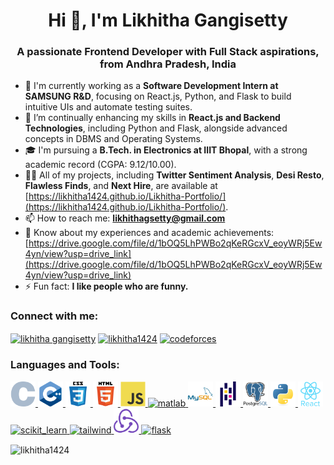 <h1 align="center">Hi 👋, I'm Likhitha Gangisetty</h1>
<h3 align="center">A passionate Frontend Developer with Full Stack aspirations, from Andhra Pradesh, India</h3>

- 🔭 I'm currently working as a **Software Development Intern at SAMSUNG R&D**, focusing on React.js, Python, and Flask to build intuitive UIs and automate testing suites.
- 🌱 I’m continually enhancing my skills in **React.js and Backend Technologies**, including Python and Flask, alongside advanced concepts in DBMS and Operating Systems.
- 🎓 I'm pursuing a **B.Tech. in Electronics at IIIT Bhopal**, with a strong academic record (CGPA: 9.12/10.00).
- 👨‍💻 All of my projects, including **Twitter Sentiment Analysis**, **Desi Resto**, **Flawless Finds**, and **Next Hire**, are available at [https://likhitha1424.github.io/Likhitha-Portfolio/](https://likhitha1424.github.io/Likhitha-Portfolio/).
- 📫 How to reach me: **likhithagsetty@gmail.com**
- 📄 Know about my experiences and academic achievements: [https://drive.google.com/file/d/1bOQ5LhPWBo2qKeRGcxV_eoyWRj5Ew4yn/view?usp=drive_link](https://drive.google.com/file/d/1bOQ5LhPWBo2qKeRGcxV_eoyWRj5Ew4yn/view?usp=drive_link)
- ⚡ Fun fact: **I like people who are funny.**

<h3 align="left">Connect with me:</h3>
<p align="left">
<a href="https://linkedin.com/in/likhitha gangisetty" target="blank"><img align="center" src="https://raw.githubusercontent.com/rahuldkjain/github-profile-readme-generator/master/src/images/icons/Social/linked-in-alt.svg" alt="likhitha gangisetty" height="30" width="40" /></a>
<a href="https://www.leetcode.com/likhitha1424" target="blank"><img align="center" src="https://raw.githubusercontent.com/rahuldkjain/github-profile-readme-generator/master/src/images/icons/Social/leet-code.svg" alt="likhitha1424" height="30" width="40" /></a>
<a href="https://codeforces.com/profile/your_codeforces_handle" target="blank"><img align="center" src="https://cdn.iconscout.com/icon/free/png-256/codeforces-3521359-2944778.png" alt="codeforces" height="30" width="40" /></a>
</p>

<h3 align="left">Languages and Tools:</h3>
<p align="left">
  <a href="https://www.cprogramming.com/" target="_blank" rel="noreferrer"> <img src="https://raw.githubusercontent.com/devicons/devicon/master/icons/c/c-original.svg" alt="c" width="40" height="40"/> </a>
  <a href="https://www.w3schools.com/cpp/" target="_blank" rel="noreferrer"> <img src="https://raw.githubusercontent.com/devicons/devicon/master/icons/cplusplus/cplusplus-original.svg" alt="cplusplus" width="40" height="40"/> </a>
  <a href="https://www.w3schools.com/css/" target="_blank" rel="noreferrer"> <img src="https://raw.githubusercontent.com/devicons/devicon/master/icons/css3/css3-original-wordmark.svg" alt="css3" width="40" height="40"/> </a>
  <a href="https://www.w3.org/html/" target="_blank" rel="noreferrer"> <img src="https://raw.githubusercontent.com/devicons/devicon/master/icons/html5/html5-original-wordmark.svg" alt="html5" width="40" height="40"/> </a>
  <a href="https://developer.mozilla.org/en-US/docs/Web/JavaScript" target="_blank" rel="noreferrer"> <img src="https://raw.githubusercontent.com/devicons/devicon/master/icons/javascript/javascript-original.svg" alt="javascript" width="40" height="40"/> </a>
  <a href="https://www.mathworks.com/" target="_blank" rel="noreferrer"> <img src="https://upload.wikimedia.org/wikipedia/commons/2/21/Matlab_Logo.png" alt="matlab" width="40" height="40"/> </a>
  <a href="https://www.mysql.com/" target="_blank" rel="noreferrer"> <img src="https://raw.githubusercontent.com/devicons/devicon/master/icons/mysql/mysql-original-wordmark.svg" alt="mysql" width="40" height="40"/> </a>
  <a href="https://pandas.pydata.org/" target="_blank" rel="noreferrer"> <img src="https://raw.githubusercontent.com/devicons/devicon/2ae2a900d2f041da66e950e4d48052658d850630/icons/pandas/pandas-original.svg" alt="pandas" width="40" height="40"/> </a>
  <a href="https://www.postgresql.org" target="_blank" rel="noreferrer"> <img src="https://raw.githubusercontent.com/devicons/devicon/master/icons/postgresql/postgresql-original-wordmark.svg" alt="postgresql" width="40" height="40"/> </a>
  <a href="https://www.python.org" target="_blank" rel="noreferrer"> <img src="https://raw.githubusercontent.com/devicons/devicon/master/icons/python/python-original.svg" alt="python" width="40" height="40"/> </a>
  <a href="https://reactjs.org/" target="_blank" rel="noreferrer"> <img src="https://raw.githubusercontent.com/devicons/devicon/master/icons/react/react-original-wordmark.svg" alt="react" width="40" height="40"/> </a>
  <a href="https://scikit-learn.org/" target="_blank" rel="noreferrer"> <img src="https://upload.wikimedia.org/wikipedia/commons/0/05/Scikit_learn_logo_small.svg" alt="scikit_learn" width="40" height="40"/> </a>
  <a href="https://tailwindcss.com/" target="_blank" rel="noreferrer"> <img src="https://www.vectorlogo.zone/logos/tailwindcss/tailwindcss-icon.svg" alt="tailwind" width="40" height="40"/> </a>
  <a href="https://redux.js.org/" target="_blank" rel="noreferrer"> <img src="https://raw.githubusercontent.com/devicons/devicon/master/icons/redux/redux-original.svg" alt="redux" width="40" height="40"/> </a>
  <a href="https://flask.palletsprojects.com/" target="_blank" rel="noreferrer"> <img src="https://www.vectorlogo.zone/logos/pocoo_flask/pocoo_flask-icon.svg" alt="flask" width="40" height="40"/> </a>
</p>

<p><img align="center" src="https://github-readme-stats.vercel.app/api/top-langs?username=likhitha1424&show_icons=true&locale=en&layout=compact" alt="likhitha1424" /></p>
